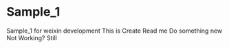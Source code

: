 # Sample_1
Sample_1 for weixin development
This is Create Read me
Do something new
Not Working?
Still
